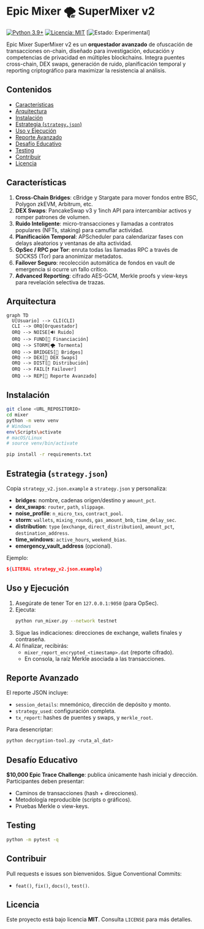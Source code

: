 # Epic Mixer 🌪️ SuperMixer v2

[![Python 3.9+](https://img.shields.io/badge/python-3.9+-blue.svg)](https://www.python.org/downloads/)
[![Licencia: MIT](https://img.shields.io/badge/licencia-MIT-green.svg)](LICENSE)
[![Estado: Experimental](https://img.shields.io/badge/estado-experimental-red.svg)]

Epic Mixer SuperMixer v2 es un **orquestador avanzado** de ofuscación de transacciones on-chain, diseñado para investigación, educación y competencias de privacidad en múltiples blockchains. Integra puentes cross-chain, DEX swaps, generación de ruido, planificación temporal y reporting criptográfico para maximizar la resistencia al análisis.

## Contenidos
- [Características](#características)
- [Arquitectura](#arquitectura)
- [Instalación](#instalación)
- [Estrategia (`strategy.json`)](#estrategia-strategyjson)
- [Uso y Ejecución](#uso-y-ejecución)
- [Reporte Avanzado](#reporte-avanzado)
- [Desafío Educativo](#desafío-educativo)
- [Testing](#testing)
- [Contribuir](#contribuir)
- [Licencia](#licencia)

## Características
1. **Cross-Chain Bridges**: cBridge y Stargate para mover fondos entre BSC, Polygon zkEVM, Arbitrum, etc.
2. **DEX Swaps**: PancakeSwap v3 y 1inch API para intercambiar activos y romper patrones de volumen.
3. **Ruido Inteligente**: micro-transacciones y llamadas a contratos populares (NFTs, staking) para camuflar actividad.
4. **Planificación Temporal**: APScheduler para calendarizar fases con delays aleatorios y ventanas de alta actividad.
5. **OpSec / RPC por Tor**: enruta todas las llamadas RPC a través de SOCKS5 (Tor) para anonimizar metadatos.
6. **Failover Seguro**: recolección automática de fondos en vault de emergencia si ocurre un fallo crítico.
7. **Advanced Reporting**: cifrado AES-GCM, Merkle proofs y view-keys para revelación selectiva de trazas.

## Arquitectura
```mermaid
graph TD
  U[Usuario] --> CLI(CLI)
  CLI --> ORQ[Orquestador]
  ORQ --> NOISE[🔊 Ruido]
  ORQ --> FUND[🔗 Financiación]
  ORQ --> STORM[🌪️ Tormenta]
  ORQ --> BRIDGES[🔀 Bridges]
  ORQ --> DEX[🔄 DEX Swaps]
  ORQ --> DIST[🚀 Distribución]
  ORQ --> FAIL[❗ Failover]
  ORQ --> REP[📄 Reporte Avanzado]
```  

## Instalación
```bash
git clone <URL_REPOSITORIO>
cd mixer
python -m venv venv
# Windows
env\Scripts\activate
# macOS/Linux
# source venv/bin/activate

pip install -r requirements.txt
```

## Estrategia (`strategy.json`)
Copia `strategy_v2.json.example` a `strategy.json` y personaliza:
- **bridges**: nombre, cadenas origen/destino y `amount_pct`.
- **dex_swaps**: `router`, `path`, `slippage`.
- **noise_profile**: `n_micro_txs`, `contract_pool`.
- **storm**: `wallets`, `mixing_rounds`, `gas_amount_bnb`, `time_delay_sec`.
- **distribution**: `type` (`exchange`, `direct_distribution`), `amount_pct`, `destination_address`.
- **time_windows**: `active_hours`, `weekend_bias`.
- **emergency_vault_address** (opcional).

Ejemplo:
```json
${LITERAL strategy_v2.json.example}
```

## Uso y Ejecución
1. Asegúrate de tener Tor en `127.0.0.1:9050` (para OpSec).
2. Ejecuta:
   ```bash
   python run_mixer.py --network testnet
   ```
3. Sigue las indicaciones: direcciones de exchange, wallets finales y contraseña.
4. Al finalizar, recibirás:
   - `mixer_report_encrypted_<timestamp>.dat` (reporte cifrado).
   - En consola, la raíz Merkle asociada a las transacciones.

## Reporte Avanzado
El reporte JSON incluye:
- `session_details`: mnemónico, dirección de depósito y monto.
- `strategy_used`: configuración completa.
- `tx_report`: hashes de puentes y swaps, y `merkle_root`.

Para desencriptar:
```bash
python decryption-tool.py <ruta_al_dat>
```

## Desafío Educativo
**$10,000 Epic Trace Challenge**: publica únicamente hash inicial y dirección.
Participantes deben presentar:
- Caminos de transacciones (hash + direcciones).
- Metodología reproducible (scripts o gráficos).
- Pruebas Merkle o view-keys.

## Testing
```bash
python -m pytest -q
```

## Contribuir
Pull requests e issues son bienvenidos. Sigue Conventional Commits:
- `feat()`, `fix()`, `docs()`, `test()`.

## Licencia
Este proyecto está bajo licencia **MIT**. Consulta `LICENSE` para más detalles.
